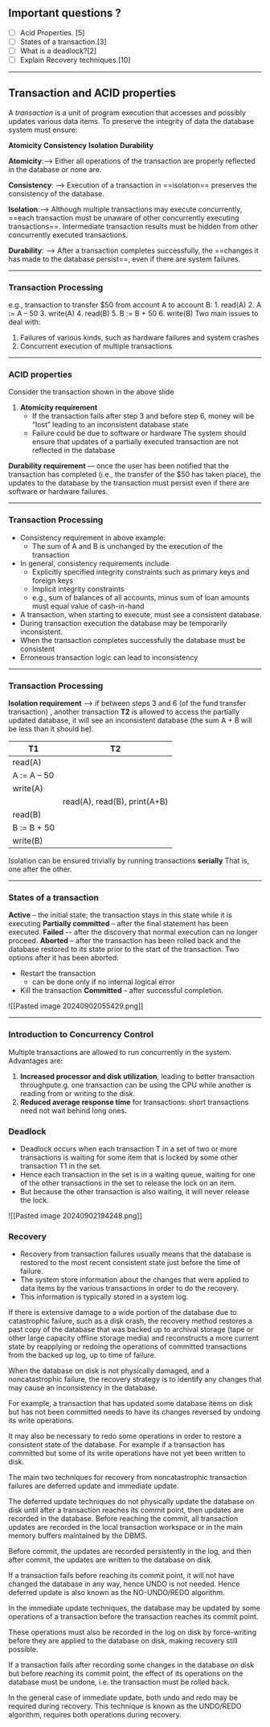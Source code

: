 ## Important questions ?

- [ ] Acid Properties. [5]
- [ ] States of a transaction.[3]
- [ ] What is a deadlock?[2]
- [ ] Explain Recovery techniques.[10]

---
## Transaction and ACID properties

A  *transaction*  is a unit of program execution that accesses and possibly updates various data items. To preserve the integrity of data the database system must ensure:

**Atomicity** **Consistency** **Isolation** **Durability**

**Atomicity**:-->  Either all operations of the transaction are properly reflected in the database or none are.

**Consistency**: --> Execution of a transaction in ==isolation== preserves the consistency of the database.

**Isolation**:--> Although multiple transactions may execute concurrently, ==each transaction must be unaware of other concurrently executing transactions==.  Intermediate transaction results must be hidden from other concurrently executed transactions.  

**Durability**: --> After a transaction completes successfully, the ==changes it has made to the database persist==, even if there are system failures. 

---
### Transaction Processing

e.g., transaction to transfer $50 from account A to account B:
	1.	read(A)
	2.	A := A – 50
	3.	write(A)
	4.	read(B)
	5.	B := B + 50
	6.	write(B)
Two main issues to deal with:
1. Failures of various kinds, such as hardware failures and system crashes
2. Concurrent execution of multiple transactions

---
### ACID properties

Consider the transaction shown in the above slide
1.  **Atomicity requirement** 
	- If the transaction fails after step 3 and before step 6, money will be “lost” leading to an inconsistent database state
	- Failure could be due to software or hardware
	The system should ensure that updates of a partially executed transaction are not reflected in the database

**Durability requirement** — once the user has been notified that the transaction has completed (i.e., the transfer of the $50 has taken place), the updates to the database by the transaction must persist even if there are software or hardware failures.

---

### Transaction Processing

- Consistency requirement in above example:
	 -  The sum of A and B is unchanged by the execution of the transaction
- In general, consistency requirements include 
	-  Explicitly specified integrity constraints such as primary keys and foreign keys
	- Implicit integrity constraints
	- e.g., sum of balances of all accounts, minus sum of loan amounts must equal value of cash-in-hand
- A transaction, when starting to execute,  must see a consistent database.
- During transaction execution the database may be temporarily inconsistent.
- When the transaction completes successfully the database must be consistent
- Erroneous transaction logic can lead to inconsistency

---

### Transaction Processing
**Isolation requirement** —> if between steps 3 and 6 (of the fund transfer transaction) , another transaction **T2** is allowed to access the partially updated database, it will see an inconsistent database (the sum  A + B  will be less than it should be).

| T1          | T2                           |
| ----------- | ---------------------------- |
| read(A)     |                              |
| A := A – 50 |                              |
| write(A)    |                              |
|             | read(A), read(B), print(A+B) |
| read(B)     |                              |
| B := B + 50 |                              |
| write(B)    |                              |

Isolation can be ensured trivially by running transactions **serially**
 That is, one after the other.   

---

### States of a transaction

**Active** – the initial state; the transaction stays in this state while it is executing
**Partially committed** – after the final statement has been executed.
**Failed** -- after the discovery that normal execution can no longer proceed.
**Aborted** – after the transaction has been rolled back and the database restored to its state prior to the start of the transaction.  Two options after it has been aborted:
- Restart the transaction
	 - can be done only if no internal logical error
- Kill the transaction
**Committed** – after successful completion.

![[Pasted image 20240902055429.png]]

---

### Introduction to Concurrency Control

Multiple transactions are allowed to run concurrently in the system.  Advantages are:
1. **Increased processor and disk utilization**, leading to better transaction throughpute.g. one transaction can be using the CPU while another is reading from or writing to the disk.
2. **Reduced average response time** for transactions: short transactions need not wait behind long ones.

### Deadlock

- Deadlock occurs when each transaction T in a set of two or more transactions is waiting for some item that is locked by some other transaction T1 in the set.
- Hence each transaction in the set is in a waiting queue, waiting for one of the other transactions in the set to release the lock on an item.
- But because the other transaction is also waiting, it will never release the lock.


![[Pasted image 20240902194248.png]]

### Recovery

- Recovery from transaction failures usually means that the database is restored to the most recent consistent state just before the time of failure.
- The system store information about the changes that were applied to data items by the various transactions in order to do the recovery.
- This information is typically stored in a system log.

If there is extensive damage to a wide portion of the database due to catastrophic failure, such as a disk crash, the recovery method restores a past copy of the database that was backed up to archival storage (tape or other large capacity offline storage media) and reconstructs a more current state by reapplying or redoing the operations of committed transactions from the backed up log, up to time of failure.

When the database on disk is not physically damaged, and a noncatastrophic failure, the recovery strategy is to identify any changes that may cause an inconsistency in the database.

For example, a transaction that has updated some database items on disk but has not been committed needs to have its changes reversed by undoing its write operations.

It may also be necessary to redo some operations in order to restore a consistent state of the database. For example if a transaction has committed but some of its write operations have not yet been written to disk.


The main two techniques for recovery from noncatastrophic transaction failures are deferred update and immediate update.

The deferred update techniques do not physically update the database on disk until after a transaction reaches its commit point, then updates are recorded in the database. 
Before reaching the commit, all transaction updates are recorded in the local transaction workspace or in the main memory buffers maintained by the DBMS.

Before commit, the updates are recorded persistently in the log, and then after commit, the updates are written to the database on disk.

If a transaction fails before reaching its commit point, it will not have changed the database in any way, hence UNDO is not needed. Hence deferred update is also known as the NO-UNDO/REDO algorithm.

In the immediate update techniques, the database may be updated by some operations of a transaction before the transaction reaches its commit point.

These operations must also be recorded in the log on disk by force-writing before they are applied to the database on disk, making recovery still possible.

If a transaction fails after recording some changes in the database on disk but before reaching its commit point, the effect of its operations on the database must be undone, i.e. the transaction must be rolled back.

In the general case of immediate update, both undo and redo may be required during recovery. This technique is known as the UNDO/REDO algorithm, requires both operations during recovery.




















